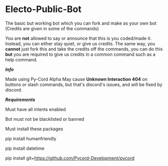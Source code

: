 # Electo-Public-Bot
The basic but working bot which you can fork and make as your own bot (Credits are given in some of the commands)

You are **not** allowed to say or announce that this is you coded/made it. Instead, you can either stay quiet, or give us credits. The same way, you **cannot** just fork this and take the credits off the commands, you can do this **but** you are required to give us credits in a common command such as a help command.

***Info***

Made using Py-Cord Alpha
May cause **Unknown Interaction 404** on buttons or slash commands, but that's discord's issues, and will be fixed by discord.

***Requirements***

Must have all intents enabled

Bot must not be blacklisted or banned

Must install these packages

pip install humanfriendly   
     
pip install datetime 
     
pip install git+https://github.com/Pycord-Development/pycord

